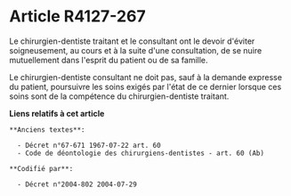 # Article R4127-267

Le chirurgien-dentiste traitant et le consultant ont le devoir d'éviter soigneusement, au cours et à la suite d'une
consultation, de se nuire mutuellement dans l'esprit du patient ou de sa famille.

Le chirurgien-dentiste consultant ne doit pas, sauf à la demande expresse du patient, poursuivre les soins exigés par l'état
de ce dernier lorsque ces soins sont de la compétence du chirurgien-dentiste traitant.

**Liens relatifs à cet article**

	**Anciens textes**:

	  - Décret n°67-671 1967-07-22 art. 60
	  - Code de déontologie des chirurgiens-dentistes - art. 60 (Ab)

	**Codifié par**:

	  - Décret n°2004-802 2004-07-29
